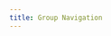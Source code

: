 ```yaml
---
title: Group Navigation
---
```

<!-- The current group navigation in conflict groups should be described (navigating to group where the changed characteristic in conflict group belongs to): CONCEPT -->